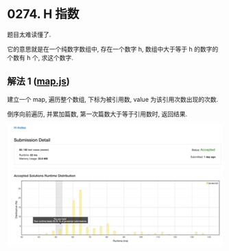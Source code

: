 # 0274. H 指数

题目太难读懂了.

它的意思就是在一个纯数字数组中, 存在一个数字 h, 数组中大于等于 h 的数字的个数有 h 个, 求这个数字.

## 解法 1 ([map.js](./map.js))

建立一个 map, 遍历整个数组, 下标为被引用数, value 为该引用次数出现的次数.

倒序向前遍历, 并累加篇数, 第一次篇数大于等于引用数时, 返回结果.

![成绩](assets/map.png)
